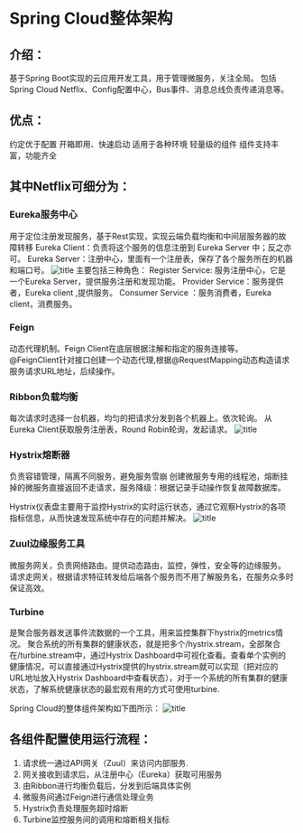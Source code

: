 # Spring Cloud整体架构
## 介绍：
基于Spring Boot实现的云应用开发工具，用于管理微服务，关注全局。
包括Spring Cloud Netflix、Config配置中心，Bus事件、消息总线负责传递消息等。

## 优点：

约定优于配置
开箱即用、快速启动
适用于各种环境
轻量级的组件
组件支持丰富，功能齐全
## 其中Netflix可细分为：

### Eureka服务中心
用于定位注册发现服务，基于Rest实现，实现云端负载均衡和中间层服务器的故障转移
              Eureka Client：负责将这个服务的信息注册到 Eureka Server 中；反之亦可。
              Eureka Server：注册中心，里面有一个注册表，保存了各个服务所在的机器和端口号。
![title](https://i.loli.net/2019/06/03/5cf4be939b53e92423.png)
主要包括三种角色：
        Register Service: 服务注册中心，它是一个Eureka Server，提供服务注册和发现功能。
        Provider Service：服务提供者，Eureka client ,提供服务。
        Consumer Service ：服务消费者，Eureka client，消费服务。

### Feign 
动态代理机制。Feign Client在底层根据注解和指定的服务连接等。
              @FeignClient针对接口创建一个动态代理,根据@RequestMapping动态构造请求服务请求URL地址，后续操作。

### Ribbon负载均衡
每次请求时选择一台机器，均匀的把请求分发到各个机器上。依次轮询。
              从Eureka Client获取服务注册表，Round Robin轮询，发起请求。
![title](https://i.loli.net/2019/06/03/5cf4bed97efde45510.jpg)
### Hystrix熔断器
负责容错管理，隔离不同服务，避免服务雪崩
              创建微服务专用的线程池，熔断挂掉的微服务直接返回不走请求，服务降级：根据记录手动操作恢复故障数据库。

Hystrix仪表盘主要用于监控Hystrix的实时运行状态，通过它观察Hystrix的各项指标信息，从而快速发现系统中存在的问题并解决。 
![title](https://i.loli.net/2019/06/03/5cf4befced61593419.png)              
### Zuul边缘服务工具
微服务网关，负责网络路由。提供动态路由，监控，弹性，安全等的边缘服务。
              请求走网关，根据请求特征转发给后端各个服务而不用了解服务名，在服务众多时保证高效。

### Turbine
是聚合服务器发送事件流数据的一个工具，用来监控集群下hystrix的metrics情况。
    聚合系统的所有集群的健康状态，就是把多个/hystrix.stream，全部聚合在/turbine.stream中，通过Hystrix Dashboard中可视化查看。查看单个实例的健康情况，可以直接通过Hystrix提供的hystrix.stream就可以实现（把对应的   URL地址放入Hystrix Dashboard中查看状态），对于一个系统的所有集群的健康状态，了解系统健康状态的最宏观有用的方式可使用turbine.

  Spring Cloud的整体组件架构如下图所示：
![title](https://i.loli.net/2019/06/03/5cf4bf19def0834616.png)
## 各组件配置使用运行流程：
1. 请求统一通过API网关（Zuul）来访问内部服务.
2. 网关接收到请求后，从注册中心（Eureka）获取可用服务
3. 由Ribbon进行均衡负载后，分发到后端具体实例
4. 微服务间通过Feign进行通信处理业务
5. Hystrix负责处理服务超时熔断
6. Turbine监控服务间的调用和熔断相关指标
